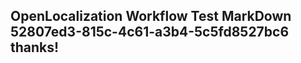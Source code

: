 <properties
ms.topic="hero-topic"
ms.test1="hero-topic"
ms.test2="test"/>


## OpenLocalization Workflow Test MarkDown 52807ed3-815c-4c61-a3b4-5c5fd8527bc6 thanks!



<!--HONumber=Aug16_HO5-->


